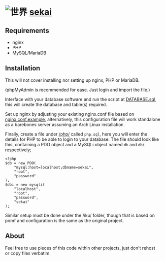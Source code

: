 # ![世界](https://gitlab.com/wishu/sek.ai/-/raw/master/sekai.ico) [sekai](https://sek.ai/)

## Requirements
- nginx
- PHP
- MySQL/MariaDB

## Installation
This will not cover installing nor setting up nginx, PHP or MariaDB.

(phpMyAdmin is recommended for ease. Just login and import the file.)

Interface with your database software and run the script at [DATABASE.sql](./DATABASE.sql), this will create the database and table(s) required.

Set up nginx by adjusting your existing nginx.conf file based on [nginx.conf.example](./nginx.conf.example), alternatively, this configuration file will work standalone as a barebones server assuming an Arch Linux installation.

Finally, create a file under [/php/](./php/) called `php.sql`, here you will enter the details for PHP to be able to login to your database. The file should look like this, containing a PDO object and a MySQLi object named `db` and `dbi` respectively;
```
<?php
$db = new PDO(
	"mysql:host=localhost;dbname=sekai",
	"root",
	"password"
);
$dbi = new mysqli(
	"localhost",
	"root",
	"password",
	"sekai"
);
```
Similar setup must be done under the /iku/ folder, though that is based on pomf and configuration is the same as the original project.

## About
Feel free to use pieces of this code within other projects, just don't rehost or copy files verbatim.
